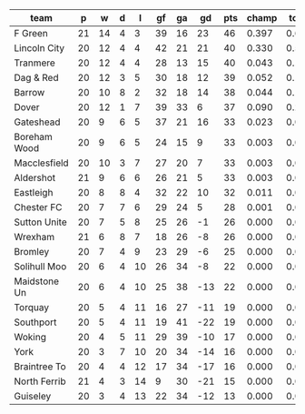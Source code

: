 |     team     | p  | w  | d | l  | gf | ga | gd  | pts | champ | top2  | top3  | top4  |  5-7  | bot4  | bot3  | bot2  |
|--------------|----|----|---|----|----|----|-----|-----|-------|-------|-------|-------|-------|-------|-------|-------|
| F Green      | 21 | 14 | 4 |  3 | 39 | 16 |  23 |  46 | 0.397 | 0.644 | 0.789 | 0.873 | 0.105 | 0.000 | 0.000 | 0.000|
| Lincoln City | 20 | 12 | 4 |  4 | 42 | 21 |  21 |  40 | 0.330 | 0.578 | 0.734 | 0.832 | 0.133 | 0.000 | 0.000 | 0.000|
| Tranmere     | 20 | 12 | 4 |  4 | 28 | 13 |  15 |  40 | 0.043 | 0.126 | 0.243 | 0.369 | 0.354 | 0.000 | 0.000 | 0.000|
| Dag & Red    | 20 | 12 | 3 |  5 | 30 | 18 |  12 |  39 | 0.052 | 0.140 | 0.259 | 0.390 | 0.354 | 0.000 | 0.000 | 0.000|
| Barrow       | 20 | 10 | 8 |  2 | 32 | 18 |  14 |  38 | 0.044 | 0.135 | 0.252 | 0.380 | 0.344 | 0.000 | 0.000 | 0.000|
| Dover        | 20 | 12 | 1 |  7 | 39 | 33 |   6 |  37 | 0.090 | 0.232 | 0.387 | 0.538 | 0.298 | 0.000 | 0.000 | 0.000|
| Gateshead    | 20 |  9 | 6 |  5 | 37 | 21 |  16 |  33 | 0.023 | 0.070 | 0.148 | 0.248 | 0.339 | 0.000 | 0.000 | 0.000|
| Boreham Wood | 20 |  9 | 6 |  5 | 24 | 15 |   9 |  33 | 0.003 | 0.012 | 0.032 | 0.066 | 0.189 | 0.002 | 0.001 | 0.001|
| Macclesfield | 20 | 10 | 3 |  7 | 27 | 20 |   7 |  33 | 0.003 | 0.015 | 0.033 | 0.064 | 0.194 | 0.003 | 0.001 | 0.000|
| Aldershot    | 21 |  9 | 6 |  6 | 26 | 21 |   5 |  33 | 0.003 | 0.009 | 0.026 | 0.054 | 0.186 | 0.002 | 0.001 | 0.000|
| Eastleigh    | 20 |  8 | 8 |  4 | 32 | 22 |  10 |  32 | 0.011 | 0.035 | 0.080 | 0.146 | 0.286 | 0.000 | 0.000 | 0.000|
| Chester FC   | 20 |  7 | 7 |  6 | 29 | 24 |   5 |  28 | 0.001 | 0.004 | 0.011 | 0.025 | 0.110 | 0.007 | 0.003 | 0.001|
| Sutton Unite | 20 |  7 | 5 |  8 | 25 | 26 |  -1 |  26 | 0.000 | 0.001 | 0.002 | 0.007 | 0.041 | 0.030 | 0.015 | 0.005|
| Wrexham      | 21 |  6 | 8 |  7 | 18 | 26 |  -8 |  26 | 0.000 | 0.000 | 0.000 | 0.001 | 0.008 | 0.109 | 0.061 | 0.025|
| Bromley      | 20 |  7 | 4 |  9 | 23 | 29 |  -6 |  25 | 0.000 | 0.001 | 0.002 | 0.004 | 0.028 | 0.044 | 0.022 | 0.007|
| Solihull Moo | 20 |  6 | 4 | 10 | 26 | 34 |  -8 |  22 | 0.000 | 0.000 | 0.001 | 0.002 | 0.018 | 0.066 | 0.034 | 0.014|
| Maidstone Un | 20 |  6 | 4 | 10 | 25 | 38 | -13 |  22 | 0.000 | 0.000 | 0.001 | 0.001 | 0.008 | 0.138 | 0.078 | 0.034|
| Torquay      | 20 |  5 | 4 | 11 | 16 | 27 | -11 |  19 | 0.000 | 0.000 | 0.000 | 0.000 | 0.000 | 0.395 | 0.272 | 0.153|
| Southport    | 20 |  5 | 4 | 11 | 19 | 41 | -22 |  19 | 0.000 | 0.000 | 0.000 | 0.000 | 0.001 | 0.366 | 0.241 | 0.131|
| Woking       | 20 |  4 | 5 | 11 | 29 | 39 | -10 |  17 | 0.000 | 0.000 | 0.000 | 0.000 | 0.004 | 0.205 | 0.125 | 0.064|
| York         | 20 |  3 | 7 | 10 | 20 | 34 | -14 |  16 | 0.000 | 0.000 | 0.000 | 0.000 | 0.001 | 0.502 | 0.364 | 0.222|
| Braintree To | 20 |  4 | 4 | 12 | 17 | 34 | -17 |  16 | 0.000 | 0.000 | 0.000 | 0.000 | 0.000 | 0.576 | 0.440 | 0.283|
| North Ferrib | 21 |  4 | 3 | 14 |  9 | 30 | -21 |  15 | 0.000 | 0.000 | 0.000 | 0.000 | 0.000 | 0.883 | 0.799 | 0.680|
| Guiseley     | 20 |  3 | 4 | 13 | 22 | 34 | -12 |  13 | 0.000 | 0.000 | 0.000 | 0.000 | 0.000 | 0.672 | 0.545 | 0.379|
